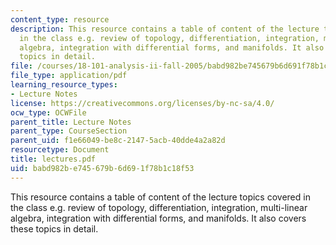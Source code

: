 ```yaml
---
content_type: resource
description: This resource contains a table of content of the lecture topics covered
  in the class e.g. review of topology, differentiation, integration, multi-linear
  algebra, integration with differential forms, and manifolds. It also covers these
  topics in detail.
file: /courses/18-101-analysis-ii-fall-2005/babd982be745679b6d691f78b1c18f53_lectures.pdf
file_type: application/pdf
learning_resource_types:
- Lecture Notes
license: https://creativecommons.org/licenses/by-nc-sa/4.0/
ocw_type: OCWFile
parent_title: Lecture Notes
parent_type: CourseSection
parent_uid: f1e66049-be8c-2147-5acb-40dde4a2a82d
resourcetype: Document
title: lectures.pdf
uid: babd982b-e745-679b-6d69-1f78b1c18f53
---
```

This resource contains a table of content of the lecture topics covered in the class e.g. review of topology, differentiation, integration, multi-linear algebra, integration with differential forms, and manifolds. It also covers these topics in detail.